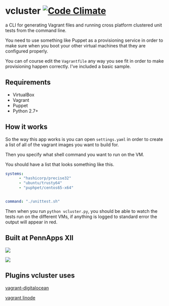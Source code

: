 # vcluster [![Code Climate](https://codeclimate.com/github/DavidAwad/vcluster/badges/gpa.svg)](https://codeclimate.com/github/DavidAwad/vcluster)

a CLI for generating Vagrant files and running cross platform clustered unit tests from the command line.

You need to use something like Puppet as a provisioning service in order to make sure when you boot your other virtual machines that they are configured properly.

You can of course edit the `Vagrantfile` any way you see fit in order to make provisioning happen correctly. I've included a basic sample.  

## Requirements
- VirtualBox
- Vagrant
- Puppet
- Python 2.7+

## How it works
So the way this app works is you can open `settings.yaml` in order to create a list of all of the vagrant images you want to build for.

Then you specify what shell command you want to run on the VM.

You should have a list that looks something like this.

```yaml
systems:
      - "hashicorp/precise32"
      - "ubuntu/trusty64"
      - "puphpet/centos65-x64"


command: "./unittest.sh"
```

Then when you run `python vcluster.py`, you should be able to watch the tests run on the different VMs, if anything is logged to standard error the output will appear in red.


## Built at PennApps XII

![](http://2014s.pennapps.com/build/images/logo/dark1.png)

![](https://mlh.io/brand-assets/logo-grayscale/mlh-logo-grayscale-small.png)

## Plugins vcluster uses
[vagrant-digitalocean](https://github.com/smdahlen/vagrant-digitalocean)

[vagrant linode](https://github.com/displague/vagrant-linode)
